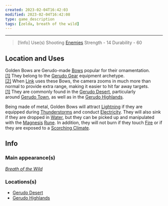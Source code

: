 ```yaml
---
created: 2023-02-04T16:42:03
modified: 2023-02-04T16:42:08
type: game_description
tags: [zelda, breath of the wild]
---
```

___

> [!info] Use(s)
Shooting [Enemies](https://zelda.fandom.com/wiki/Enemy#Breath_of_the_Wild "Enemy")
Strength - 14
Durability - 60

## Location and Uses
Golden Bows are Gerudo-made [Bows](https://zelda.fandom.com/wiki/Bow#Breath_of_the_Wild "Bow") popular for their ornamentation.[[1]](https://zelda.fandom.com/wiki/Golden_Bow#cite_note-Inventory-1) They belong to the [Gerudo Gear](https://zelda.fandom.com/wiki/Gerudo_Gear#Breath_of_the_Wild "Gerudo Gear") equipment archetype.[[2]](https://zelda.fandom.com/wiki/Golden_Bow#cite_note-2) When [Link](https://zelda.fandom.com/wiki/Link#Breath_of_the_Wild "Link") uses these Bows, the camera zooms in much more than normal to provide extra range, making it easier to hit far away targets.[[1]](https://zelda.fandom.com/wiki/Golden_Bow#cite_note-Inventory-1) They are commonly found in the [Gerudo Desert](https://zelda.fandom.com/wiki/Gerudo_Desert#Breath_of_the_Wild "Gerudo Desert"), particularly around [Gerudo Town](https://zelda.fandom.com/wiki/Gerudo_Town#Breath_of_the_Wild "Gerudo Town"), as well as in the [Gerudo Highlands](https://zelda.fandom.com/wiki/Gerudo_Highlands#Breath_of_the_Wild "Gerudo Highlands").

Being made of metal, Golden Bows will attract [Lightning](https://zelda.fandom.com/wiki/Lightning#Breath_of_the_Wild "Lightning") if they are equipped during [Thunderstorms](https://zelda.fandom.com/wiki/Thunderstorm#Breath_of_the_Wild "Thunderstorm") and conduct [Electricity](https://zelda.fandom.com/wiki/Electricity#Breath_of_the_Wild "Electricity"). They will also sink if they are dropped in [Water](https://zelda.fandom.com/wiki/Water_(Terrain)#Breath_of_the_Wild "Water (Terrain)"), but they can be picked up and manipulated with the [Magnesis](https://zelda.fandom.com/wiki/Magnesis#Breath_of_the_Wild "Magnesis") [Rune](https://zelda.fandom.com/wiki/Rune#Breath_of_the_Wild "Rune"). In addition, they will not burn if they touch [Fire](https://zelda.fandom.com/wiki/Fire#Breath_of_the_Wild "Fire") or if they are exposed to a [Scorching Climate](https://zelda.fandom.com/wiki/Scorching_Climate#Breath_of_the_Wild "Scorching Climate").

## Info
### Main appearance(s)
_[Breath of the Wild](https://zelda.fandom.com/wiki/The_Legend_of_Zelda:_Breath_of_the_Wild "The Legend of Zelda: Breath of the Wild")_

### Locations(s)
-   [Gerudo Desert](https://zelda.fandom.com/wiki/Gerudo_Desert#Breath_of_the_Wild "Gerudo Desert")
-   [Gerudo Highlands](https://zelda.fandom.com/wiki/Gerudo_Highlands#Breath_of_the_Wild "Gerudo Highlands")


